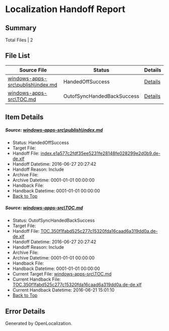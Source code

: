 # <a name='report-top'></a> Localization Handoff Report

## Summary
 Total Files | 2

## File List
 Source File | Status | Details 
 ----------- | ------ | ------- 
 [windows-apps-src\publish\index.md](https://github.com/Microsoft/windows-apps/blob/27e9112628f5da853008201995ee7fa01e362246/windows-apps-src/publish/index.md) | HandedOffSuccess | [Details](#78ad40d3b8964688277e84a1c29a61ffcffda7c13615)
 [windows-apps-src\TOC.md](https://github.com/Microsoft/windows-apps/blob/27e9112628f5da853008201995ee7fa01e362246/windows-apps-src/TOC.md) | OutofSyncHandedBackSuccess | [Details](#dd3710b1f9a399fa9d7b1dd953ecde35551585aa3872)

## Item Details
##### <a name='78ad40d3b8964688277e84a1c29a61ffcffda7c13615'></a> Source: [windows-apps-src\publish\index.md](https://github.com/Microsoft/windows-apps/blob/27e9112628f5da853008201995ee7fa01e362246/windows-apps-src/publish/index.md)
* Status: HandedOffSuccess
* Target File: 
* Handoff File: [index.e1a577c2fdf35ee5231fe28148fe028299e2d0b9.de-de.xlf](https://github.com/Microsoft/WDG.handoff/blob/cd44a5ffeb0cb57049ca0e405c71f525d1d9c845/ol-handoff/Microsoft/windows-apps.de-de/master/index.e1a577c2fdf35ee5231fe28148fe028299e2d0b9.de-de.xlf)
* Handoff Datetime: 2016-06-27 20:27:42
* Handoff Reason: Include
* Archive File: 
* Archive Datetime: 0001-01-01 00:00:00
* Handback File: 
* Handback Datetime: 0001-01-01 00:00:00
* [Back to Top](#report-top)

##### <a name='dd3710b1f9a399fa9d7b1dd953ecde35551585aa3872'></a> Source: [windows-apps-src\TOC.md](https://github.com/Microsoft/windows-apps/blob/27e9112628f5da853008201995ee7fa01e362246/windows-apps-src/TOC.md)
* Status: OutofSyncHandedBackSuccess
* Target File: 
* Handoff File: [TOC.350f1fabd525c277c15320fda16caad6a319dd0a.de-de.xlf](https://github.com/Microsoft/WDG.handoff/blob/cd44a5ffeb0cb57049ca0e405c71f525d1d9c845/ol-handoff/Microsoft/windows-apps.de-de/master/TOC.350f1fabd525c277c15320fda16caad6a319dd0a.de-de.xlf)
* Handoff Datetime: 2016-06-27 20:27:42
* Handoff Reason: Include
* Archive File: 
* Archive Datetime: 0001-01-01 00:00:00
* Handback File: 
* Handback Datetime: 0001-01-01 00:00:00
* Current Target File: [windows-apps-src\TOC.md](https://github.com/Microsoft/windows-apps.de-de/blob/f23f7352e85523c2080e4548d15487ba1fd78516/windows-apps-src/TOC.md)
* Current Handback File: [TOC.350f1fabd525c277c15320fda16caad6a319dd0a.de-de.xlf](https://github.com/Microsoft/WDG.handback/blob/e787585e48f709968be1ca604abad8e25307473d/ol-handback/Microsoft/windows-apps.de-de/master/TOC.350f1fabd525c277c15320fda16caad6a319dd0a.de-de.xlf)
* Current Handback Datetime: 2016-06-21 15:01:10
* [Back to Top](#report-top)


## Error Details

Generated by OpenLocalization.
